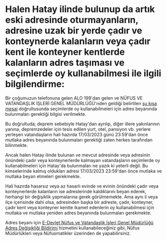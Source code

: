 # Halen Hatay ilinde bulunup da artık eski adresinde oturmayanların, adresine uzak bir yerde çadır ve konteynerde kalanların veya çadır kent ile konteyner kentlerde kalanların adres taşıması ve seçimlerde oy kullanabilmesi ile ilgili bilgilendirme:  
  
Bir çoğumuzun telefonuna gelen ALO 199'dan gelen ve NÜFUS VE VATANDAŞLIK İŞLERİ GENEL MÜDÜRLÜĞÜ'nden geldiği belirtilen [şu kısa mesaj](https://github.com/symbuzzer/samandag-deprem/blob/main/i%C3%A7erikler/resim-se%C3%A7men-sms.jpg) doğrultusunda seçimlerde oy kullanabilmeleri için adres beyanında bulunmaları gerektiği bilgisi verilmekte.  
  
Bu doğrultuda; deprem sebebiyle Hatay'dan ayrılıp, diğer illere yakınlarının yanına, depremzedeler için tesis edilen yurt, otel, pansiyon vb. yerlere yerleşen vatandaşların hali hazırda 17/03/2023 günü 23:59'dan önce mutlaka adres beyanında bulunmaları gerektiği zaten herkes tarafından bilinmekte.  
  
Ancak halen Hatay ilinde bulunan ve mevcut adresinde veya adresinin önündeki çadır veya konteynerlerde kalmayan vatandaşların seçimlerde oy kullanabilmeleri için Hatay'da bulunmaları ne yazık ki yeterli değil. Bu kimselerinde kalmış oldukları adresi 17/03/2023 23:59'dan önce mutlaka ve mutlaka beyan etmeleri gerekmekte.
  
Hali hazırda hasarsız veya az hasarlı evinde ve evinin önündeki çadır veya konteynerlerde kalanların ise adreslerinde kaldıklarını beyan ederek, herhangi bir değişiklik yapmalarına gerek görülmemekte. Ama aynı il veya ilçe içerisinde dahi olsa, adresinden başka bir adreste, çadır, konteyner, çadır kent veya konteyner kentte ikamet edenlerin oy kullanabilmesi için mutlaka ve mutlaka yeniden adres beyanında bulunmaları gerekmekte.
  
Adres beyanı için [E-Devlet Nüfus ve Vatandaşlık İşleri Genel Müdürlüğü Adres Değişikliği Bildirimi](https://www.turkiye.gov.tr/adres-degisikligi-bildirimi) hizmetini kullanabileceğiniz gibi, Nüfus Müdürlükleri veya Nüfusmatikler üzerinden de yapabilirsiniz.
